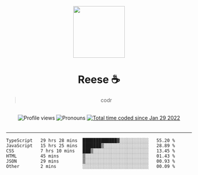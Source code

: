 <div align='center'>
  <img src='https://reese.cafe/assets/reese/reese.jpeg' width='140' height='140' />
  <h1>Reese ☕️</h1>
  <blockquote>codr</blockquote>
  
  <br />
  
  <img alt="Profile views" src="https://komarev.com/ghpvc/?username=ruffpuff1" />
  <img alt='Pronouns' src='https://img.shields.io/endpoint?url=https://pronoundb.org/shields/61181f81be124c42b207bffd' />
  <a href="https://wakatime.com/@72bf611d-9557-4a85-aa1d-46f6a3346744"><img src="https://wakatime.com/badge/user/72bf611d-9557-4a85-aa1d-46f6a3346744.svg" alt="Total time coded since Jan 29 2022" /></a>
</div><br />

<hr />

<!--START_SECTION:waka-->

```text
TypeScript   29 hrs 28 mins  █████████████▓░░░░░░░░░░░   55.20 %
JavaScript   15 hrs 25 mins  ███████▒░░░░░░░░░░░░░░░░░   28.89 %
CSS          7 hrs 10 mins   ███▒░░░░░░░░░░░░░░░░░░░░░   13.45 %
HTML         45 mins         ▒░░░░░░░░░░░░░░░░░░░░░░░░   01.43 %
JSON         29 mins         ▒░░░░░░░░░░░░░░░░░░░░░░░░   00.93 %
Other        2 mins          ░░░░░░░░░░░░░░░░░░░░░░░░░   00.09 %
```

<!--END_SECTION:waka-->
